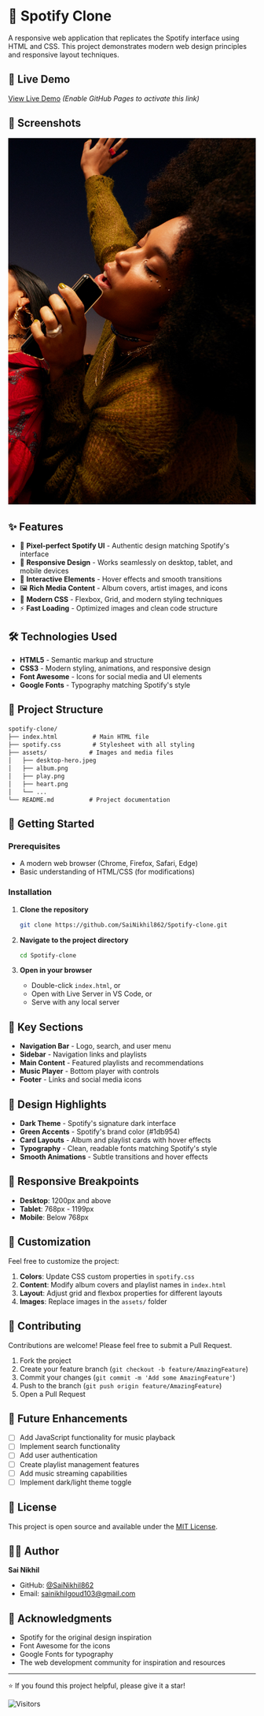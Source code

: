 # 🎵 Spotify Clone

A responsive web application that replicates the Spotify interface using HTML and CSS. This project demonstrates modern web design principles and responsive layout techniques.

## 🚀 Live Demo

[View Live Demo](https://sainikhil862.github.io/Spotify-clone/) *(Enable GitHub Pages to activate this link)*

## 📸 Screenshots

![Spotify Clone Preview](assets/desktop-hero.jpeg)

## ✨ Features

- 🎨 **Pixel-perfect Spotify UI** - Authentic design matching Spotify's interface
- 📱 **Responsive Design** - Works seamlessly on desktop, tablet, and mobile devices
- 🎵 **Interactive Elements** - Hover effects and smooth transitions
- 🖼️ **Rich Media Content** - Album covers, artist images, and icons
- 🎯 **Modern CSS** - Flexbox, Grid, and modern styling techniques
- ⚡ **Fast Loading** - Optimized images and clean code structure

## 🛠️ Technologies Used

- **HTML5** - Semantic markup and structure
- **CSS3** - Modern styling, animations, and responsive design
- **Font Awesome** - Icons for social media and UI elements
- **Google Fonts** - Typography matching Spotify's style

## 📁 Project Structure

```
spotify-clone/
├── index.html          # Main HTML file
├── spotify.css         # Stylesheet with all styling
├── assets/            # Images and media files
│   ├── desktop-hero.jpeg
│   ├── album.png
│   ├── play.png
│   ├── heart.png
│   └── ...
└── README.md          # Project documentation
```

## 🚀 Getting Started

### Prerequisites
- A modern web browser (Chrome, Firefox, Safari, Edge)
- Basic understanding of HTML/CSS (for modifications)

### Installation

1. **Clone the repository**
   ```bash
   git clone https://github.com/SaiNikhil862/Spotify-clone.git
   ```

2. **Navigate to the project directory**
   ```bash
   cd Spotify-clone
   ```

3. **Open in your browser**
   - Double-click `index.html`, or
   - Open with Live Server in VS Code, or
   - Serve with any local server

## 🎯 Key Sections

- **Navigation Bar** - Logo, search, and user menu
- **Sidebar** - Navigation links and playlists
- **Main Content** - Featured playlists and recommendations
- **Music Player** - Bottom player with controls
- **Footer** - Links and social media icons

## 🎨 Design Highlights

- **Dark Theme** - Spotify's signature dark interface
- **Green Accents** - Spotify's brand color (#1db954)
- **Card Layouts** - Album and playlist cards with hover effects
- **Typography** - Clean, readable fonts matching Spotify's style
- **Smooth Animations** - Subtle transitions and hover effects

## 📱 Responsive Breakpoints

- **Desktop**: 1200px and above
- **Tablet**: 768px - 1199px
- **Mobile**: Below 768px

## 🔧 Customization

Feel free to customize the project:

1. **Colors**: Update CSS custom properties in `spotify.css`
2. **Content**: Modify album covers and playlist names in `index.html`
3. **Layout**: Adjust grid and flexbox properties for different layouts
4. **Images**: Replace images in the `assets/` folder

## 🤝 Contributing

Contributions are welcome! Please feel free to submit a Pull Request.

1. Fork the project
2. Create your feature branch (`git checkout -b feature/AmazingFeature`)
3. Commit your changes (`git commit -m 'Add some AmazingFeature'`)
4. Push to the branch (`git push origin feature/AmazingFeature`)
5. Open a Pull Request

## 📝 Future Enhancements

- [ ] Add JavaScript functionality for music playback
- [ ] Implement search functionality
- [ ] Add user authentication
- [ ] Create playlist management features
- [ ] Add music streaming capabilities
- [ ] Implement dark/light theme toggle

## 📄 License

This project is open source and available under the [MIT License](LICENSE).

## 👨‍💻 Author

**Sai Nikhil**
- GitHub: [@SaiNikhil862](https://github.com/SaiNikhil862)
- Email: sainikhilgoud103@gmail.com

## 🙏 Acknowledgments

- Spotify for the original design inspiration
- Font Awesome for the icons
- Google Fonts for typography
- The web development community for inspiration and resources

---

⭐ If you found this project helpful, please give it a star!

![Visitors](https://visitor-badge.laobi.icu/badge?page_id=SaiNikhil862.Spotify-clone)

